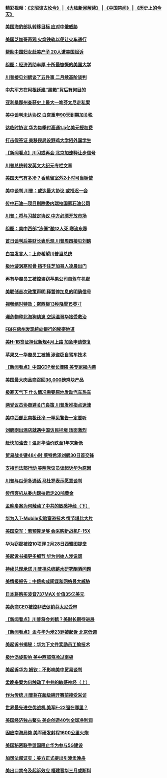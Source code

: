 #### 精彩视频：[《文昭谈古论今》](https://github.com/gfw-breaker/wenzhao) | [《大陆新闻解读》](https://github.com/gfw-breaker/ntdtv-comedy) | [《中国禁闻》](https://github.com/gfw-breaker/ntdtv-news) | [《历史上的今天》](https://github.com/gfw-breaker/today-in-history) 

#### [美国海豹部队转移目标 应对中俄威胁](../pages/nsc412/n11017801.md?t=02011230) 

#### [美国芝加哥奇观 火烧铁轨以便让火车通行](../pages/nsc412/n11017196.md?t=02011230) 

#### [帮助中国妇女赴美产子 20人遭美国起诉](../pages/nsc412/n11017068.md?t=02011230) 

#### [组图：经济资助丰厚 十所最慷慨的美国大学](../pages/nsc412/n11016519.md?t=02011230) 

#### [川普接见刘鹤谈了五件事 二月续高阶谈判](../pages/nsc412/n11016767.md?t=02011230) 

#### [中共军方在阿根廷建“黑箱”背后有何目的](../pages/nsc412/n11016689.md?t=02011230) 

#### [亚利桑那州查获史上最大一笔芬太尼走私案](../pages/nsc412/n11016442.md?t=02011230) 

#### [美中谈判未达协议 白宫重申90天到期加关税](../pages/nsc412/n11016604.md?t=02011230) 

#### [达临时协议 华为每季付高通1.5亿美元授权费](../pages/nsc412/n11016503.md?t=02011230) 

#### [打击假签证 美移民局设野鸡大学招外国学生](../pages/nsc412/n11016378.md?t=02011230) 

#### [【新闻看点】川习或再会 北京加速释让步信号](../pages/nsc412/n11016108.md?t=02011230) 

#### [川普总统转发英文大纪元专栏文章](../pages/nsc412/n11016258.md?t=02011230) 

#### [美国天气有多冷？香蕉留室外2小时可当锤使](../pages/nsc412/n11016264.md?t=02011230) 

#### [美中谈判 川普：或达最大协议 或推迟一会](../pages/nsc412/n11016270.md?t=02011230) 

#### [传中石油一项目剔除委内瑞拉国家石油公司](../pages/nsc412/n11015982.md?t=02011230) 

#### [川普：将与习敲定协议 中方必须开放市场](../pages/nsc412/n11015814.md?t=02011230) 

#### [组图：美中西部“冻僵”酿12人死 寒流东移](../pages/nsc412/n11015675.md?t=02011230) 

#### [首日谈判后美财长表乐观 川普周四接见刘鹤](../pages/nsc412/n11015436.md?t=02011230) 

#### [白宫发言人：上帝希望川普当总统](../pages/nsc412/n11015016.md?t=02011230) 

#### [极地漩涡寒彻骨 挡不住芝加哥人凌晨出门](../pages/nsc412/n11014521.md?t=02011230) 

#### [再有华裔员工被控盗窃苹果公司自驾车机密](../pages/nsc412/n11014629.md?t=02011230) 

#### [美联储首次政策声明 释暂停加息的明确信号](../pages/nsc412/n11013829.md?t=02011230) 

#### [视频缩时特效：密西根13秒降雪15英寸](../pages/nsc412/n11014064.md?t=02011230) 

#### [濒危物种北海狗幼崽 空运温哥华接受救治](../pages/nsc412/n11014164.md?t=02011230) 

#### [FBI在佛州发现挖向银行的秘密地道](../pages/nsc412/n11013871.md?t=02011230) 

#### [美H-1B签证择优新规4月上路 加急申请恢复](../pages/nsc412/n11013875.md?t=02011230) 

#### [苹果又一华裔员工被捕 涉盗窃自驾车技术](../pages/nsc412/n11013848.md?t=02011230) 

#### [【新闻看点】中国GDP增长骤降 美专家揭内幕](../pages/nsc412/n11013286.md?t=02011230) 

#### [美国最大肉品商召回36,000磅鸡块产品](../pages/nsc412/n11013738.md?t=02011230) 

#### [极寒天气下 什么情况需要原地发动汽车热车](../pages/nsc412/n11013707.md?t=02011230) 

#### [两党议员协商避关门良策 川普发推指点迷津](../pages/nsc412/n11013570.md?t=02011230) 

#### [美中西部比南极还冷 一罕见警告一定要听](../pages/nsc412/n11013490.md?t=02011230) 

#### [刘鹤刚出酒店就遇中国访民拦堵 场面激烈](../pages/nsc412/n11013477.md?t=02011230) 

#### [赶快加油去！温哥华油价跌至1年来新低](../pages/nsc412/n11013503.md?t=02011230) 

#### [贸易战关键48小时 莱特希泽刘鹤30日首交锋](../pages/nsc412/n11013347.md?t=02011230) 

#### [支持司法部行动 美两党议员谈起诉华为原因](../pages/nsc412/n11013467.md?t=02011230) 

#### [川普与瓜伊多通话 马杜罗表示愿意谈判](../pages/nsc412/n11013353.md?t=02011230) 

#### [传俄客机从委内瑞拉运走20吨黄金](../pages/nsc412/n11013224.md?t=02011230) 

#### [孟晚舟案为何触动了中共的敏感神经（下）](../pages/nsc412/n11008903.md?t=02011230) 

#### [华为入T-Mobile实验室盗技术 情节堪比大片](../pages/nsc412/n11011032.md?t=02011230) 

#### [美国空军：若预算足够 会采购新战机F-15X](../pages/nsc412/n11012483.md?t=02011230) 

#### [华为窃密被控10项罪 2月28日西雅图提堂](../pages/nsc412/n11011664.md?t=02011230) 

#### [美起诉书揭更多细节 华为创始人涉说谎](../pages/nsc412/n11011478.md?t=02011230) 

#### [持续兑现承诺 川普捐总统薪水研究酗酒问题](../pages/nsc412/n11011753.md?t=02011230) 

#### [美情报报告：中俄构成间谍和网络最大威胁](../pages/nsc412/n11011346.md?t=02011230) 

#### [日本将购买波音737MAX 价值35亿美元](../pages/nsc412/n11011238.md?t=02011230) 

#### [美药商CEO被控非法促销芬太尼受审](../pages/nsc412/n11011244.md?t=02011230) 

#### [【新闻看点】川普将会刘鹤？美财长期待进展](../pages/nsc412/n11011103.md?t=02011230) 

#### [【新闻看点】孟与华为涉23罪被起诉 北京低调](../pages/nsc412/n11011100.md?t=02011230) 

#### [美起诉书揭秘：华为下文件奖励员工偷技术](../pages/nsc412/n11010958.md?t=02011230) 

#### [极地涡旋影响 美中西部将冷过南极](../pages/nsc412/n11010961.md?t=02011230) 

#### [美起诉华为  姆钦：不影响美中贸易谈判](../pages/nsc412/n11010980.md?t=02011230) 

#### [孟晚舟案为何触动了中共的敏感神经（上）](../pages/nsc412/n11008466.md?t=02011230) 

#### [作为传统 川普将在超级碗开赛前接受采访](../pages/nsc412/n11010284.md?t=02011230) 

#### [世界最先进空优战机 美军F-22强在哪里？](../pages/nsc412/n11010323.md?t=02011230) 

#### [美国经济独占鳌头 美企创造40％全球净利润](../pages/nsc412/n11010092.md?t=02011230) 

#### [因应南海局势 美军研发射程1600公里火炮](../pages/nsc412/n11010046.md?t=02011230) 

#### [美国秘密联手盟国阻止华为参与5G建设](../pages/nsc412/n11008416.md?t=02011230) 

#### [加司法部证实：美方正式提出引渡孟晚舟](../pages/nsc412/n11009536.md?t=02011230) 

#### [美出口禁令及起诉效应 福建晋华三月或断料](../pages/nsc412/n11009319.md?t=02011230) 

